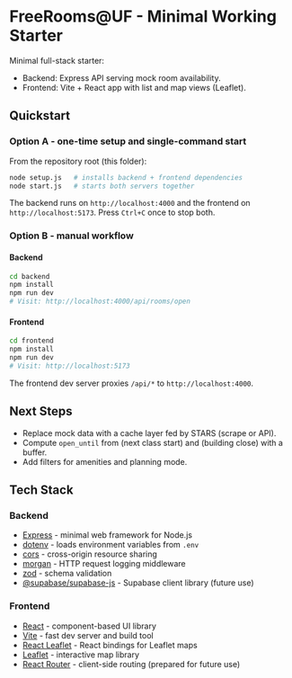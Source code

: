 # FreeRooms@UF - Minimal Working Starter

Minimal full-stack starter:
- Backend: Express API serving mock room availability.
- Frontend: Vite + React app with list and map views (Leaflet).

## Quickstart

### Option A - one-time setup and single-command start
From the repository root (this folder):
```bash
node setup.js   # installs backend + frontend dependencies
node start.js   # starts both servers together
```
The backend runs on `http://localhost:4000` and the frontend on `http://localhost:5173`. Press `Ctrl+C` once to stop both.

### Option B - manual workflow

#### Backend
```bash
cd backend
npm install
npm run dev
# Visit: http://localhost:4000/api/rooms/open
```

#### Frontend
```bash
cd frontend
npm install
npm run dev
# Visit: http://localhost:5173
```

The frontend dev server proxies `/api/*` to `http://localhost:4000`.

## Next Steps
- Replace mock data with a cache layer fed by STARS (scrape or API).
- Compute `open_until` from (next class start) and (building close) with a buffer.
- Add filters for amenities and planning mode.

## Tech Stack

### Backend
- [Express](https://expressjs.com/) - minimal web framework for Node.js
- [dotenv](https://github.com/motdotla/dotenv) - loads environment variables from `.env`
- [cors](https://github.com/expressjs/cors) - cross-origin resource sharing
- [morgan](https://github.com/expressjs/morgan) - HTTP request logging middleware
- [zod](https://zod.dev/) - schema validation
- [@supabase/supabase-js](https://supabase.com/docs/reference/javascript/introduction) - Supabase client library (future use)

### Frontend
- [React](https://react.dev/) - component-based UI library
- [Vite](https://vitejs.dev/) - fast dev server and build tool
- [React Leaflet](https://react-leaflet.js.org/) - React bindings for Leaflet maps
- [Leaflet](https://leafletjs.com/) - interactive map library
- [React Router](https://reactrouter.com/) - client-side routing (prepared for future use)

